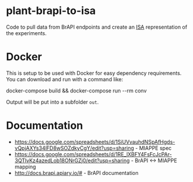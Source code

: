 # plant-brapi-to-isa

Code to pull data from BrAPI endpoints and create an [ISA](http://isa-agents.org) representation of the experiments. 

Docker
======

This is setup to be used with Docker for easy dependency requirements. You can download and run with a command like:

docker-compose build && docker-compose run --rm conv

Output will be put into a subfolder `out`.

Documentation
=============

 * https://docs.google.com/spreadsheets/d/1SiUVvauhdNSpAfHgds-vQpjAXYs34lFD8wSOZdkyCgY/edit?usp=sharing - MIAPPE spec
 * https://docs.google.com/spreadsheets/d/1RE_lXBFY4FsFcJcPAr-3QTlvKz4azedLob18ONrGZj0/edit?usp=sharing - BrAPI <-> MIAPPE mapping
 * http://docs.brapi.apiary.io/# - BrAPI documentation
